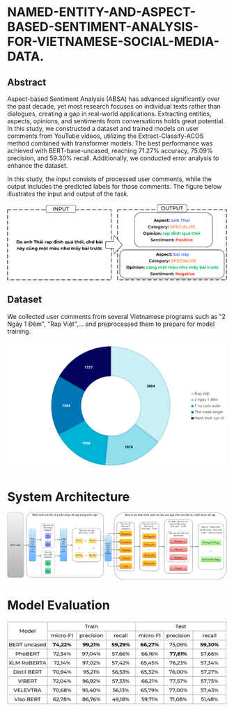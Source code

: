 # NAMED-ENTITY-AND-ASPECT-BASED-SENTIMENT-ANALYSIS-FOR-VIETNAMESE-SOCIAL-MEDIA-DATA.

## Abstract
Aspect-based Sentiment Analysis (ABSA) has advanced significantly over the past decade, yet most research focuses on individual texts rather than dialogues, creating a gap in real-world applications. Extracting entities, aspects, opinions, and sentiments from conversations holds great potential. In this study, we constructed a dataset and trained models on user comments from YouTube videos, utilizing the Extract-Classify-ACOS method combined with transformer models. The best performance was achieved with BERT-base-uncased, reaching 71.27% accuracy, 75.09% precision, and 59.30% recall. Additionally, we conducted error analysis to enhance the dataset.

In this study, the input consists of processed user comments, while the output includes the predicted labels for those comments. The figure below illustrates the input and output of the task.

<img width="600" alt="Input and output" src="https://github.com/QuocAn55/NAMED-ENTITY-AND-ASPECT-BASED-SENTIMENT-ANALYSIS-FOR-VIETNAMESE-SOCIAL-MEDIA-DATA./blob/main/Images/InputOutput.png?raw=true">


## Dataset
We collected user comments from several Vietnamese programs such as "2 Ngày 1 Đêm", "Rap Việt",... and preprocessed them to prepare for model training.

<img width="600" alt="Input and output" src="https://github.com/QuocAn55/NAMED-ENTITY-AND-ASPECT-BASED-SENTIMENT-ANALYSIS-FOR-VIETNAMESE-SOCIAL-MEDIA-DATA./blob/main/Images/Quantity.png?raw=true">


# System Architecture
<img width="600" alt="Input and output" src="https://github.com/QuocAn55/NAMED-ENTITY-AND-ASPECT-BASED-SENTIMENT-ANALYSIS-FOR-VIETNAMESE-SOCIAL-MEDIA-DATA./blob/main/Images/Architec.png?raw=true">

# Model Evaluation
<img width="600" alt="Input and output" src="https://github.com/QuocAn55/NAMED-ENTITY-AND-ASPECT-BASED-SENTIMENT-ANALYSIS-FOR-VIETNAMESE-SOCIAL-MEDIA-DATA./blob/main/Images/Model.png?raw=true">
